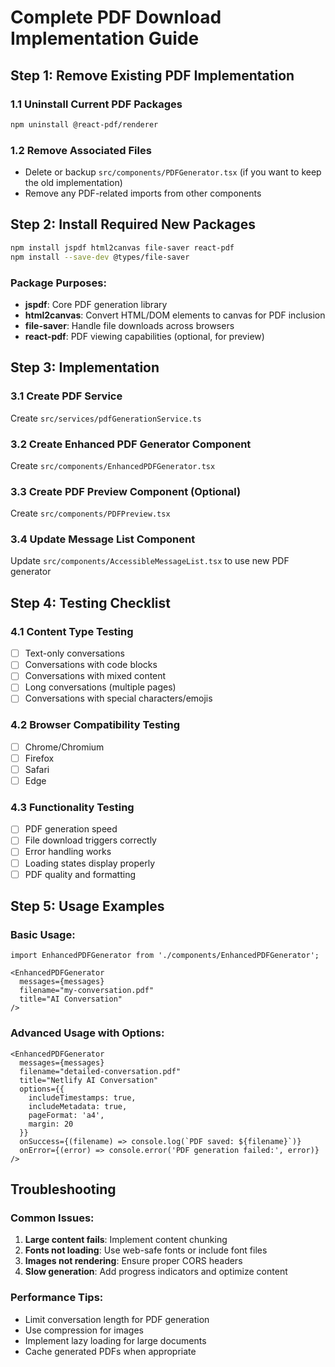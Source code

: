 # Complete PDF Download Implementation Guide

## Step 1: Remove Existing PDF Implementation

### 1.1 Uninstall Current PDF Packages
```bash
npm uninstall @react-pdf/renderer
```

### 1.2 Remove Associated Files
- Delete or backup `src/components/PDFGenerator.tsx` (if you want to keep the old implementation)
- Remove any PDF-related imports from other components

## Step 2: Install Required New Packages

```bash
npm install jspdf html2canvas file-saver react-pdf
npm install --save-dev @types/file-saver
```

### Package Purposes:
- **jspdf**: Core PDF generation library
- **html2canvas**: Convert HTML/DOM elements to canvas for PDF inclusion
- **file-saver**: Handle file downloads across browsers
- **react-pdf**: PDF viewing capabilities (optional, for preview)

## Step 3: Implementation

### 3.1 Create PDF Service
Create `src/services/pdfGenerationService.ts`

### 3.2 Create Enhanced PDF Generator Component
Create `src/components/EnhancedPDFGenerator.tsx`

### 3.3 Create PDF Preview Component (Optional)
Create `src/components/PDFPreview.tsx`

### 3.4 Update Message List Component
Update `src/components/AccessibleMessageList.tsx` to use new PDF generator

## Step 4: Testing Checklist

### 4.1 Content Type Testing
- [ ] Text-only conversations
- [ ] Conversations with code blocks
- [ ] Conversations with mixed content
- [ ] Long conversations (multiple pages)
- [ ] Conversations with special characters/emojis

### 4.2 Browser Compatibility Testing
- [ ] Chrome/Chromium
- [ ] Firefox
- [ ] Safari
- [ ] Edge

### 4.3 Functionality Testing
- [ ] PDF generation speed
- [ ] File download triggers correctly
- [ ] Error handling works
- [ ] Loading states display properly
- [ ] PDF quality and formatting

## Step 5: Usage Examples

### Basic Usage:
```tsx
import EnhancedPDFGenerator from './components/EnhancedPDFGenerator';

<EnhancedPDFGenerator
  messages={messages}
  filename="my-conversation.pdf"
  title="AI Conversation"
/>
```

### Advanced Usage with Options:
```tsx
<EnhancedPDFGenerator
  messages={messages}
  filename="detailed-conversation.pdf"
  title="Netlify AI Conversation"
  options={{
    includeTimestamps: true,
    includeMetadata: true,
    pageFormat: 'a4',
    margin: 20
  }}
  onSuccess={(filename) => console.log(`PDF saved: ${filename}`)}
  onError={(error) => console.error('PDF generation failed:', error)}
/>
```

## Troubleshooting

### Common Issues:
1. **Large content fails**: Implement content chunking
2. **Fonts not loading**: Use web-safe fonts or include font files
3. **Images not rendering**: Ensure proper CORS headers
4. **Slow generation**: Add progress indicators and optimize content

### Performance Tips:
- Limit conversation length for PDF generation
- Use compression for images
- Implement lazy loading for large documents
- Cache generated PDFs when appropriate